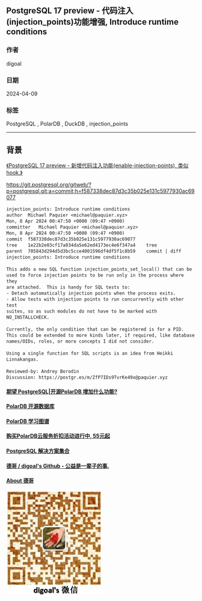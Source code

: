 ## PostgreSQL 17 preview - 代码注入(injection_points)功能增强, Introduce runtime conditions  
                                                                                                       
### 作者                                                                                                          
digoal                                                                                                        
                                                                                                    
### 日期                                                                                                     
2024-04-09                                                                                            
                                                                                                                
### 标签                                                                                
PostgreSQL , PolarDB , DuckDB , injection_points     
                                                                                                                
----                                                                                                                
                                                                                                                
## 背景      
[《PostgreSQL 17 preview - 新增代码注入功能(enable-injection-points), 类似hook.》](../202401/20240122_02.md)    
  
https://git.postgresql.org/gitweb/?p=postgresql.git;a=commit;h=f587338dec87d3c35b025e131c5977930ac69077  
```  
injection_points: Introduce runtime conditions  
author	Michael Paquier <michael@paquier.xyz>	  
Mon, 8 Apr 2024 00:47:50 +0000 (09:47 +0900)  
committer	Michael Paquier <michael@paquier.xyz>	  
Mon, 8 Apr 2024 00:47:50 +0000 (09:47 +0900)  
commit	f587338dec87d3c35b025e131c5977930ac69077  
tree	1e22b2e03cf17a034da5e62ed4173ec4e6f347a4	tree  
parent	705843d294d5d3bc5cce4001596df4df5f1c8b59	commit | diff  
injection_points: Introduce runtime conditions  
  
This adds a new SQL function injection_points_set_local() that can be  
used to force injection points to be run only in the process where they  
are attached.  This is handy for SQL tests to:  
- Detach automatically injection points when the process exits.  
- Allow tests with injection points to run concurrently with other test  
suites, so as such modules do not have to be marked with  
NO_INSTALLCHECK.  
  
Currently, the only condition that can be registered is for a PID.  
This could be extended to more kinds later, if required, like database  
names/OIDs, roles, or more concepts I did not consider.  
  
Using a single function for SQL scripts is an idea from Heikki  
Linnakangas.  
  
Reviewed-by: Andrey Borodin  
Discussion: https://postgr.es/m/ZfP7IDs9TvrKe49x@paquier.xyz  
```  
  
  
#### [期望 PostgreSQL|开源PolarDB 增加什么功能?](https://github.com/digoal/blog/issues/76 "269ac3d1c492e938c0191101c7238216")
  
  
#### [PolarDB 开源数据库](https://openpolardb.com/home "57258f76c37864c6e6d23383d05714ea")
  
  
#### [PolarDB 学习图谱](https://www.aliyun.com/database/openpolardb/activity "8642f60e04ed0c814bf9cb9677976bd4")
  
  
#### [购买PolarDB云服务折扣活动进行中, 55元起](https://www.aliyun.com/activity/new/polardb-yunparter?userCode=bsb3t4al "e0495c413bedacabb75ff1e880be465a")
  
  
#### [PostgreSQL 解决方案集合](../201706/20170601_02.md "40cff096e9ed7122c512b35d8561d9c8")
  
  
#### [德哥 / digoal's Github - 公益是一辈子的事.](https://github.com/digoal/blog/blob/master/README.md "22709685feb7cab07d30f30387f0a9ae")
  
  
#### [About 德哥](https://github.com/digoal/blog/blob/master/me/readme.md "a37735981e7704886ffd590565582dd0")
  
  
![digoal's wechat](../pic/digoal_weixin.jpg "f7ad92eeba24523fd47a6e1a0e691b59")
  
